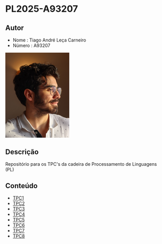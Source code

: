 # PL2025-A93207
## Autor
- Nome : Tiago André Leça Carneiro
- Número : A93207

<img src = "media/722ff411-84c8-44a3-b34d-b639022e9b0e.jpg" alt = "eu" style="text-align = center;" width = "200">

## Descrição 

Repositório para os TPC's da cadeira de Processamento de Linguagens (PL) 

## Conteúdo 

- [TPC1](TPC1/)
- [TPC2](TPC2/)
- [TPC3](TPC3/)
- [TPC4](TPC4/)
- [TPC5](TPC5/)
- [TPC6](TPC6/)
- [TPC7](TPC7/)
- [TPC8](TPC8/)